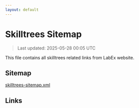 ```yaml
---
layout: default
---
```


# Skilltrees Sitemap

> Last updated: 2025-05-28 00:05 UTC

This file contains all skilltrees related links from LabEx website.

## Sitemap

[skilltrees-sitemap.xml](https://labex.io/skilltrees-sitemap.xml)

## Links

